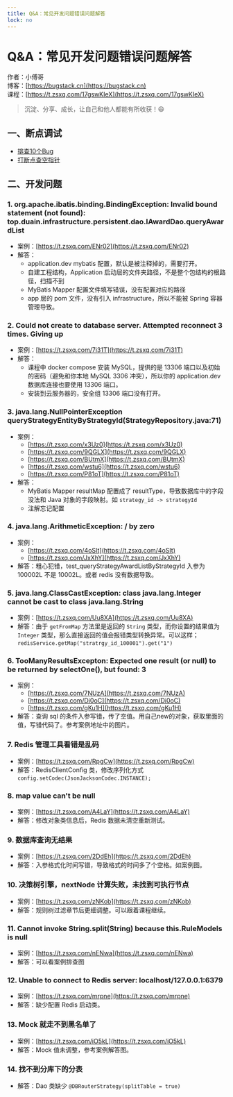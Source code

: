 ```yaml
---
title: Q&A：常见开发问题错误问题解答
lock: no
---
```


# Q&A：常见开发问题错误问题解答

作者：小傅哥
<br/>博客：[https://bugstack.cn](https://bugstack.cn)
<br/>课程：[https://t.zsxq.com/17gswKIeX](https://t.zsxq.com/17gswKIeX)

>沉淀、分享、成长，让自己和他人都能有所收获！😄

## 一、断点调试

- [排查10个Bug](https://www.bilibili.com/video/BV1F6421w71e)
- [打断点查空指针](https://www.bilibili.com/video/BV1q1421Q7Uv)

## 二、开发问题

### 1. org.apache.ibatis.binding.BindingException: Invalid bound statement (not found): top.duain.infrastructure.persistent.dao.IAwardDao.queryAwardList

- 案例：[https://t.zsxq.com/ENr02](https://t.zsxq.com/ENr02)
- 解答：
  - application.dev mybatis 配置，默认是被注释掉的，需要打开。
  - 自建工程结构，Application 启动层的文件夹路径，不是整个包结构的根路径，扫描不到
  - MyBatis Mapper 配置文件填写错误，没有配置对应的路径
  - app 层的 pom 文件，没有引入 infrastructure，所以不能被 Spring 容器管理导致。

### 2. Could not create to database server. Attempted reconnect 3 times. Giving up

- 案例：[https://t.zsxq.com/7i31T](https://t.zsxq.com/7i31T)
- 解答：
  - 课程中 docker compose 安装 MySQL，提供的是 13306 端口以及初始的密码（避免和你本地 MySQL 3306 冲突），所以你的 application.dev 数据库连接也要使用 13306 端口。
  - 安装到云服务器的，安全组 13306 端口没有打开。

### 3. java.lang.NullPointerException queryStrategyEntityByStrategyId(StrategyRepository.java:71)

- 案例：
  - [https://t.zsxq.com/x3Uz0](https://t.zsxq.com/x3Uz0)
  - [https://t.zsxq.com/9QGLX](https://t.zsxq.com/9QGLX)
  - [https://t.zsxq.com/BUtmX](https://t.zsxq.com/BUtmX)
  - [https://t.zsxq.com/wstu6](https://t.zsxq.com/wstu6)
  - [https://t.zsxq.com/P81oT](https://t.zsxq.com/P81oT)
- 解答：
  - MyBatis Mapper resultMap 配置成了 resultType，导致数据库中的字段没法和 Java 对象的字段映射。如 `strategy_id -> strategyId`
  - 注解忘记配置

### 4. java.lang.ArithmeticException: / by zero

- 案例：
  - [https://t.zsxq.com/4oSIt](https://t.zsxq.com/4oSIt)
  - [https://t.zsxq.com/JxXhY](https://t.zsxq.com/JxXhY)
- 解答：粗心犯错，test_queryStrategyAwardListByStrategyId 入参为 100002L 不是 10002L。或者 redis 没有数据导致。

### 5. java.lang.ClassCastException: class java.lang.Integer cannot be cast to class java.lang.String

- 案例：[https://t.zsxq.com/Uu8XA](https://t.zsxq.com/Uu8XA)
- 解答：由于 `getFromMap` 方法里是返回的 `String` 类型，而你设置的结果值为 `Integer` 类型，那么直接返回的值会报错类型转换异常。可以这样；`redisService.getMap("stratrgy_id_100001").get("1")`

### 6. TooManyResultsExcepton: Expected one result (or null) to be returned by selectOne(), but found: 3

- 案例：
  - [https://t.zsxq.com/7NUzA](https://t.zsxq.com/7NUzA)
  - [https://t.zsxq.com/Di0oC](https://t.zsxq.com/Di0oC)
  - [https://t.zsxq.com/gKu1H](https://t.zsxq.com/gKu1H)
- 解答：查询 sql 的条件入参写错，传了空值。用自己new的对象，获取里面的值，写错代码了。参考案例地址中的图片。

### 7. Redis 管理工具看错是乱码

- 案例：[https://t.zsxq.com/RpgCw](https://t.zsxq.com/RpgCw)
- 解答：RedisClientConfig 类，修改序列化方式 `config.setCodec(JsonJacksonCodec.INSTANCE);`

### 8. map value can't be null

- 案例：[https://t.zsxq.com/A4LaY](https://t.zsxq.com/A4LaY)
- 解答：修改对象类信息后，Redis 数据未清空重新测试。

### 9. 数据库查询无结果

- 案例：[https://t.zsxq.com/2DdEh](https://t.zsxq.com/2DdEh)
- 解答：入参格式化时间写错，导致格式的时间多了个空格。如案例图。

### 10. 决策树引擎，nextNode 计算失败，未找到可执行节点

- 案例：[https://t.zsxq.com/zNKob](https://t.zsxq.com/zNKob)
- 解答：规则树过滤章节后更细调整。可以跟着课程继续。

### 11. Cannot invoke String.split(String) because this.RuleModels is null

- 案例：[https://t.zsxq.com/nENwa](https://t.zsxq.com/nENwa)
- 解答：可以看案例排查图

### 12. Unable to connect to Redis server: localhost/127.0.0.1:6379

- 案例：[https://t.zsxq.com/mrpne](https://t.zsxq.com/mrpne)
- 解答：缺少配置 Redis 启动类。

### 13. Mock 就走不到黑名单了

- 案例：[https://t.zsxq.com/iO5kL](https://t.zsxq.com/iO5kL)
- 解答：Mock 值未调整，参考案例解答图。

### 14. 找不到分库下的分表

- 解答：Dao 类缺少 `@DBRouterStrategy(splitTable = true)`



